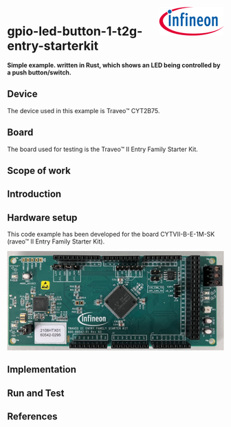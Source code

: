 <img src="./media/ifx-logo-600.gif" align="right" width="150" />  

#  gpio-led-button-1-t2g-entry-starterkit
**Simple example. written in Rust, which shows an LED being controlled by a push button/switch.**

## Device  
The device used in this example is Traveo™ CYT2B75.

## Board  
The board used for testing is the Traveo™ II Entry Family Starter Kit.

## Scope of work  

## Introduction  

## Hardware setup  
This code example has been developed for the board CYTVII-B-E-1M-SK (raveo™ II Entry Family Starter Kit).

<img src="./media/traveo-ii-entryfamily-starterkit.jpg" width="800" />

## Implementation

## Run and Test

## References

